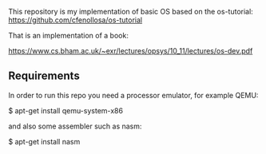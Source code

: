 This repository is my implementation of basic OS based on the os-tutorial:
https://github.com/cfenollosa/os-tutorial

That is an implementation of a book:

https://www.cs.bham.ac.uk/~exr/lectures/opsys/10_11/lectures/os-dev.pdf

## Requirements

In order to run this repo you need a processor emulator, for example QEMU:

$ apt-get install qemu-system-x86

and also some assembler such as nasm:

$ apt-get install nasm
